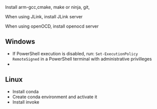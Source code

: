 
Install arm-gcc,cmake, make or ninja, git,

When using JLink, install JLink server

When using openOCD, install openocd server

## Windows
- If PowerShell execution is disabled, run:
    `Set-ExecutionPolicy RemoteSigned` in a PowerShell terminal with administrative privilleges
- 


## Linux

- Install conda
- Create conda environment and activate it
- Install invoke
